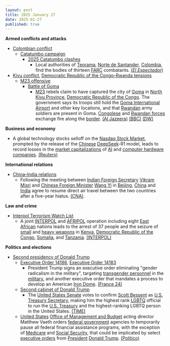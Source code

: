 ```yaml
---
layout: post
title: 2025 January 27
date: 2025-01-27
published: true
---
```



**Armed conflicts and attacks**

* [Colombian conflict](https://en.wikipedia.org/wiki/Colombian_conflict "Colombian conflict")
  + [Catatumbo campaign](https://en.wikipedia.org/wiki/Catatumbo_campaign "Catatumbo campaign")
    - [2025 Catatumbo clashes](https://en.wikipedia.org/wiki/2025_Catatumbo_clashes "2025 Catatumbo clashes")
      * Local authorities of [Teorama](https://en.wikipedia.org/wiki/Teorama "Teorama"), [Norte de Santander](https://en.wikipedia.org/wiki/Norte_de_Santander_Department "Norte de Santander Department"), [Colombia](https://en.wikipedia.org/wiki/Colombia "Colombia"), find the bodies of thirteen [FARC](https://en.wikipedia.org/wiki/FARC_dissidents "FARC dissidents") combatants. [(*El Espectador*)](https://www.elespectador.com/judicial/urgente-catatumbo-hoy-encuentran-13-cuerpos-sin-vida-en-zona-rural-de-teorama-noticias-hoy/)
* [Kivu conflict](https://en.wikipedia.org/wiki/Kivu_conflict "Kivu conflict"), [Democratic Republic of the Congo–Rwanda tensions](https://en.wikipedia.org/wiki/Democratic_Republic_of_the_Congo%E2%80%93Rwanda_tensions_%282022%E2%80%93present%29 "Democratic Republic of the Congo–Rwanda tensions (2022–present)")
  + [M23 offensive](https://en.wikipedia.org/wiki/M23_offensive_%282022%E2%80%93present%29 "M23 offensive (2022–present)")
    - [Battle of Goma](https://en.wikipedia.org/wiki/Battle_of_Goma_%282025%29 "Battle of Goma (2025)")
      * [M23](https://en.wikipedia.org/wiki/March_23_Movement "March 23 Movement") rebels claim to have captured the city of [Goma](https://en.wikipedia.org/wiki/Goma "Goma") in [North Kivu Province](https://en.wikipedia.org/wiki/North_Kivu_Province "North Kivu Province"), [Democratic Republic of the Congo](https://en.wikipedia.org/wiki/Democratic_Republic_of_the_Congo "Democratic Republic of the Congo"). The government says its troops still hold the [Goma International Airport](https://en.wikipedia.org/wiki/Goma_International_Airport "Goma International Airport") and other key locations, and that [Rwandan](https://en.wikipedia.org/wiki/Rwanda "Rwanda") army soldiers are present in Goma. [Congolese](https://en.wikipedia.org/wiki/Armed_Forces_of_the_Democratic_Republic_of_the_Congo "Armed Forces of the Democratic Republic of the Congo") and [Rwandan forces](https://en.wikipedia.org/wiki/Rwanda_Defence_Force "Rwanda Defence Force") exchange fire along the [border](https://en.wikipedia.org/wiki/Democratic_Republic_of_the_Congo%E2%80%93Rwanda_border "Democratic Republic of the Congo–Rwanda border"). [(Al Jazeera)](https://www.aljazeera.com/news/2025/1/27/declaration-of-war-m23-rebels-claim-to-have-captured-key-dr-congo-city) [(BBC)](https://www.bbc.com/news/articles/c0qwlkydxxko) [(DW)](https://www.dw.com/en/dr-congo-says-rwanda-army-in-goma/a-71422564)

**Business and economy**

* A global technology stocks selloff on the [Nasdaq Stock Market](https://en.wikipedia.org/wiki/Nasdaq_Stock_Market "Nasdaq Stock Market"), prompted by the release of the [Chinese](https://en.wikipedia.org/wiki/China "China") [DeepSeek](https://en.wikipedia.org/wiki/DeepSeek "DeepSeek")-R1 model, leads to record losses in the [market capitalizations](https://en.wikipedia.org/wiki/Market_capitalization "Market capitalization") of [AI](https://en.wikipedia.org/wiki/Artificial_intelligence "Artificial intelligence") and [computer hardware](https://en.wikipedia.org/wiki/Computer_hardware "Computer hardware") [companies](https://en.wikipedia.org/wiki/List_of_computer_hardware_manufacturers "List of computer hardware manufacturers"). [(Reuters)](https://www.reuters.com/technology/chinas-deepseek-sets-off-ai-market-rout-2025-01-27/)

**International relations**

* [China–India relations](https://en.wikipedia.org/wiki/China%E2%80%93India_relations "China–India relations")
  + Following the meeting between [Indian Foreign Secretary](https://en.wikipedia.org/wiki/Foreign_Secretary_%28India%29 "Foreign Secretary (India)") [Vikram Misri](https://en.wikipedia.org/wiki/Vikram_Misri "Vikram Misri") and [Chinese Foreign Minister](https://en.wikipedia.org/wiki/Foreign_Minister_of_China "Foreign Minister of China") [Wang Yi](https://en.wikipedia.org/wiki/Wang_Yi_%28politician%29 "Wang Yi (politician)") in [Beijing](https://en.wikipedia.org/wiki/Beijing "Beijing"), [China](https://en.wikipedia.org/wiki/China "China") and [India](https://en.wikipedia.org/wiki/India "India") agree to resume direct air travel between the two countries after a five-year hiatus. [(CNA)](https://www.channelnewsasia.com/asia/india-china-agree-resume-air-travel-after-five-years-4899321).

**Law and crime**

* [Interpol Terrorism Watch List](https://en.wikipedia.org/wiki/Interpol_Terrorism_Watch_List "Interpol Terrorism Watch List")
  + A joint [INTERPOL](https://en.wikipedia.org/wiki/INTERPOL "INTERPOL") and [AFRIPOL](https://en.wikipedia.org/wiki/Afripol "Afripol") operation including eight [East African](https://en.wikipedia.org/wiki/East_Africa "East Africa") nations leads to the arrest of 37 people and the seizure of [small](https://en.wikipedia.org/wiki/Small_arms_and_light_weapons "Small arms and light weapons") and [heavy weapons](https://en.wikipedia.org/wiki/Heavy_weapon "Heavy weapon") in [Kenya](https://en.wikipedia.org/wiki/Kenya "Kenya"), [Democratic Republic of the Congo](https://en.wikipedia.org/wiki/Democratic_Republic_of_the_Congo "Democratic Republic of the Congo"), [Somalia](https://en.wikipedia.org/wiki/Somalia "Somalia"), and [Tanzania](https://en.wikipedia.org/wiki/Tanzania "Tanzania"). [(INTERPOL)](https://www.interpol.int/en/News-and-Events/News/2025/37-terror-suspects-arrested-in-East-African-operation)

**Politics and elections**

* [Second presidency of Donald Trump](https://en.wikipedia.org/wiki/Second_presidency_of_Donald_Trump "Second presidency of Donald Trump")
  + [Executive Order 14186](https://en.wikipedia.org/wiki/Executive_Order_14186 "Executive Order 14186"), [Executive Order 14183](https://en.wikipedia.org/wiki/Executive_Order_14183 "Executive Order 14183")
    - President Trump signs an executive order eliminating "gender radicalism in the military", targeting [transgender personnel](https://en.wikipedia.org/wiki/Transgender_personnel_in_the_United_States_military "Transgender personnel in the United States military") in the [military](https://en.wikipedia.org/wiki/United_States_Armed_Forces "United States Armed Forces"), and another executive order that mandates a process to develop an American [Iron Dome](https://en.wikipedia.org/wiki/Iron_Dome "Iron Dome"). [(France 24)](https://www.france24.com/en/americas/20250128-trump-signs-executive-orders-aimed-at-trans-troops-mandates-american-iron-dome)
  + [Second cabinet of Donald Trump](https://en.wikipedia.org/wiki/Second_cabinet_of_Donald_Trump "Second cabinet of Donald Trump")
    - The [United States Senate](https://en.wikipedia.org/wiki/United_States_Senate "United States Senate") votes to confirm [Scott Bessent](https://en.wikipedia.org/wiki/Scott_Bessent "Scott Bessent") as [U.S. Treasury Secretary](https://en.wikipedia.org/wiki/United_States_Secretary_of_the_Treasury "United States Secretary of the Treasury"), making him the highest rank [LGBTQ](https://en.wikipedia.org/wiki/LGBTQ "LGBTQ") official to run the [U.S. Treasury](https://en.wikipedia.org/wiki/United_States_Treasury "United States Treasury") and the highest-ranking LGBTQ person in the United States. [(TIME)](https://time.com/7210423/scott-bessent-confirmed-trump-treasury-secretary/)
  + [United States](https://en.wikipedia.org/wiki/United_States "United States") [Office of Management and Budget](https://en.wikipedia.org/wiki/Office_of_Management_and_Budget "Office of Management and Budget") acting director Matthew Vaeth orders [federal government](https://en.wikipedia.org/wiki/Federal_government_of_the_United_States "Federal government of the United States") agencies to temporarily pause all federal financial assistance programs, with the exception of [Medicare](https://en.wikipedia.org/wiki/Medicare_%28United_States%29 "Medicare (United States)") and [Social Security](https://en.wikipedia.org/wiki/Social_Security_%28United_States%29 "Social Security (United States)"), that could be implicated by select [executive orders](https://en.wikipedia.org/wiki/Executive_order "Executive order") from [President](https://en.wikipedia.org/wiki/President_of_the_United_States "President of the United States") [Donald Trump](https://en.wikipedia.org/wiki/Donald_Trump "Donald Trump"). [(Politico)](https://www.politico.com/news/2025/01/27/trump-freezes-federal-aid-omb-00200891)
